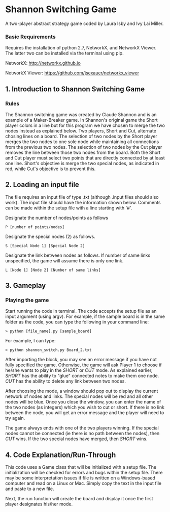 # Shannon Switching Game
A two-player abstract strategy game coded by Laura Isby and Ivy Lai Miller.
### Basic Requirements
Requires the installation of python 2.7, NetworkX, and NetworkX Viewer. The latter two can be installed via the terminal using pip.

NetworkX: http://networkx.github.io

NetworkX Viewer: https://github.com/jsexauer/networkx_viewer

## 1. Introduction to Shannon Switching Game

### Rules
The Shannon switching game was created by Claude Shannon and is an example of a Maker-Breaker game.  In Shannon's original game the Short player colors in a line but for this program we have chosen to merge the two nodes instead as explained below.  Two players, Short and Cut, alternate chosing lines on a board.  The selection of two nodes by the Short player merges the two nodes to one sole node while maintaining all connections from the previous two nodes.  The selection of two nodes by the Cut player removes the line between those two nodes from the board.  Both the Short and Cut player must select two points that are directly connected by at least one line.  Short's objective is merge the two special nodes, as indicated in red, while Cut's objective is to prevent this.

## 2. Loading an input file
The file requires an input file of type .txt (although .input files should also work). The input file should have the information shown below. Comments can be made within the setup file with a line starting with '#'.

Designate the number of nodes/points as follows

    P [number of points/nodes]
Designate the special nodes (2) as follows.

    S [Special Node 1] [Special Node 2]

Designate the link between nodes as follows. If number of same links unspecified, the game will assume there is only one link.

    L [Node 1] [Node 2] [Number of same links]

## 3. Gameplay

### Playing the game
Start running the code in terminal. The code accepts the setup file as an input argument (using argv). For example, if the sample board is in the same folder as the code, you can type the following in your command line:


    > python [file_name].py [sample_board]


For example, I can type:

    > python shannon_switch.py Board_2.txt

After importing the block, you may see an error message if you have not fully specified the game. Otherwise, the game will ask Player 1 to choose if he/she wants to play in the _SHORT_ or _CUT_ mode. As explained earlier, _SHORT_ has the ability to "glue" connected notes to make them one node. _CUT_ has the ability to delete any link between two nodes.

After choosing the mode, a window should pop out to display the current network of nodes and links. The special nodes will be red and all other nodes will be blue. Once you close the window, you can enter the name of the two nodes (as integers) which you wish to cut or short. If there is no link between the node, you will get an error message and the player will need to try again.

The game always ends with one of the two players winning. If the special nodes cannot be connected (ie there is no path between the nodes), then _CUT_ wins. If the two special nodes have merged, then _SHORT_ wins.

## 4. Code Explanation/Run-Through

This code uses a Game class that will be initialized with a setup file. The initialization will be checked for errors and bugs within the setup file. There may be some interpretation issues if file is written on a Windows-based computer and read on a Linux or Mac. Simply copy the text in the input file and paste to a new file.

Next, the run function will create the board and display it once the first player designates his/her mode.
